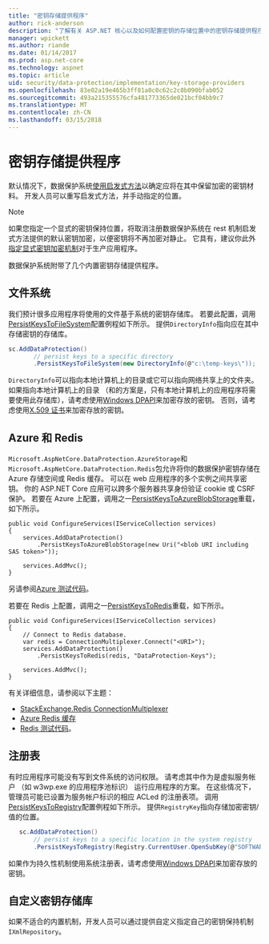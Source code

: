 ```yaml
---
title: "密钥存储提供程序"
author: rick-anderson
description: "了解有关 ASP.NET 核心以及如何配置密钥的存储位置中的密钥存储提供程序。"
manager: wpickett
ms.author: riande
ms.date: 01/14/2017
ms.prod: asp.net-core
ms.technology: aspnet
ms.topic: article
uid: security/data-protection/implementation/key-storage-providers
ms.openlocfilehash: 83e02a19e465b3ff81a0c0c62c2c8b090bfab052
ms.sourcegitcommit: 493a215355576cfa481773365de021bcf04bb9c7
ms.translationtype: MT
ms.contentlocale: zh-CN
ms.lasthandoff: 03/15/2018
---
```

# <a name="key-storage-providers"></a>密钥存储提供程序

<a name="data-protection-implementation-key-storage-providers"></a>

默认情况下，数据保护系统[使用启发式方法](xref:security/data-protection/configuration/default-settings)以确定应将在其中保留加密的密钥材料。 开发人员可以重写启发式方法，并手动指定的位置。

> [!NOTE]
> 如果您指定一个显式的密钥保持位置，将取消注册数据保护系统在 rest 机制启发式方法提供的默认密钥加密，以便密钥将不再加密对静止。 它具有，建议你此外[指定显式密钥加密机制](key-encryption-at-rest.md#data-protection-implementation-key-encryption-at-rest-providers)对于生产应用程序。

数据保护系统附带了几个内置密钥存储提供程序。

## <a name="file-system"></a>文件系统

我们预计很多应用程序将使用的文件基于系统的密钥存储库。 若要此配置，调用[PersistKeysToFileSystem](https://github.com/aspnet/DataProtection/blob/rel/1.1.0/src/Microsoft.AspNetCore.DataProtection/DataProtectionBuilderExtensions.cs)配置例程如下所示。 提供`DirectoryInfo`指向应在其中存储密钥的存储库。

```csharp
sc.AddDataProtection()
       // persist keys to a specific directory
       .PersistKeysToFileSystem(new DirectoryInfo(@"c:\temp-keys\"));
   ```

`DirectoryInfo`可以指向本地计算机上的目录或它可以指向网络共享上的文件夹。 如果指向本地计算机上的目录 （和的方案是，只有本地计算机上的应用程序将需要使用此存储库），请考虑使用[Windows DPAPI](key-encryption-at-rest.md#data-protection-implementation-key-encryption-at-rest)来加密存放的密钥。 否则，请考虑使用[X.509 证书](key-encryption-at-rest.md#data-protection-implementation-key-encryption-at-rest)来加密存放的密钥。

## <a name="azure-and-redis"></a>Azure 和 Redis

`Microsoft.AspNetCore.DataProtection.AzureStorage`和`Microsoft.AspNetCore.DataProtection.Redis`包允许将你的数据保护密钥存储在 Azure 存储空间或 Redis 缓存。 可以在 web 应用程序的多个实例之间共享密钥。 你的 ASP.NET Core 应用可以跨多个服务器共享身份验证 cookie 或 CSRF 保护。 若要在 Azure 上配置，调用之一[PersistKeysToAzureBlobStorage](https://github.com/aspnet/DataProtection/blob/rel/1.1.0/src/Microsoft.AspNetCore.DataProtection.AzureStorage/AzureDataProtectionBuilderExtensions.cs)重载，如下所示。

```
public void ConfigureServices(IServiceCollection services)
{
    services.AddDataProtection()
        .PersistKeysToAzureBlobStorage(new Uri("<blob URI including SAS token>"));

    services.AddMvc();
}
```

另请参阅[Azure 测试代码](https://github.com/aspnet/DataProtection/blob/rel/1.1.0/samples/AzureBlob/Program.cs)。

若要在 Redis 上配置，调用之一[PersistKeysToRedis](https://github.com/aspnet/DataProtection/blob/rel/1.1.0/src/Microsoft.AspNetCore.DataProtection.Redis/RedisDataProtectionBuilderExtensions.cs)重载，如下所示。

```
public void ConfigureServices(IServiceCollection services)
{
    // Connect to Redis database.
    var redis = ConnectionMultiplexer.Connect("<URI>");
    services.AddDataProtection()
        .PersistKeysToRedis(redis, "DataProtection-Keys");

    services.AddMvc();
}
```

有关详细信息，请参阅以下主题：

- [StackExchange.Redis ConnectionMultiplexer](https://github.com/StackExchange/StackExchange.Redis/blob/master/docs/Basics.md)
- [Azure Redis 缓存](https://docs.microsoft.com/azure/redis-cache/cache-dotnet-how-to-use-azure-redis-cache#connect-to-the-cache)
- [Redis 测试代码](https://github.com/aspnet/DataProtection/blob/rel/1.1.0/samples/Redis/Program.cs)。

## <a name="registry"></a>注册表

有时应用程序可能没有写到文件系统的访问权限。 请考虑其中作为是虚拟服务帐户 （如 w3wp.exe 的应用程序池标识） 运行应用程序的方案。 在这些情况下，管理员可能已设置为服务帐户标识的相应 ACLed 的注册表项。 调用[PersistKeysToRegistry](https://github.com/aspnet/DataProtection/blob/rel/1.1.0/src/Microsoft.AspNetCore.DataProtection/DataProtectionBuilderExtensions.cs)配置例程如下所示。 提供`RegistryKey`指向存储加密密钥/值的位置。

```csharp
   sc.AddDataProtection()
       // persist keys to a specific location in the system registry
       .PersistKeysToRegistry(Registry.CurrentUser.OpenSubKey(@"SOFTWARE\Sample\keys"));
   ```

如果作为持久性机制使用系统注册表，请考虑使用[Windows DPAPI](key-encryption-at-rest.md#data-protection-implementation-key-encryption-at-rest)来加密存放的密钥。

## <a name="custom-key-repository"></a>自定义密钥存储库

如果不适合的内置机制，开发人员可以通过提供自定义指定自己的密钥保持机制`IXmlRepository`。

